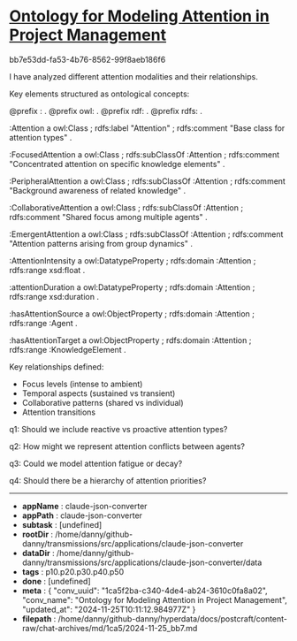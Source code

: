 # [Ontology for Modeling Attention in Project Management](https://claude.ai/chat/1ca5f2ba-c340-4de4-ab24-3610c0fa8a02)

bb7e53dd-fa53-4b76-8562-99f8aeb186f6

 I have analyzed different attention modalities and their relationships.

Key elements structured as ontological concepts:

<antArtifact identifier="attention-ontology" type="application/vnd.ant.code" language="turtle" title="Attention Types Ontology">
@prefix : <http://example.org/attentiononto#> .
@prefix owl: <http://www.w3.org/2002/07/owl#> .
@prefix rdf: <http://www.w3.org/1999/02/22-rdf-syntax-ns#> .
@prefix rdfs: <http://www.w3.org/2000/01/rdf-schema#> .

:Attention a owl:Class ;
    rdfs:label "Attention" ;
    rdfs:comment "Base class for attention types" .

:FocusedAttention a owl:Class ;
    rdfs:subClassOf :Attention ;
    rdfs:comment "Concentrated attention on specific knowledge elements" .

:PeripheralAttention a owl:Class ;
    rdfs:subClassOf :Attention ;
    rdfs:comment "Background awareness of related knowledge" .

:CollaborativeAttention a owl:Class ;
    rdfs:subClassOf :Attention ;
    rdfs:comment "Shared focus among multiple agents" .

:EmergentAttention a owl:Class ;
    rdfs:subClassOf :Attention ;
    rdfs:comment "Attention patterns arising from group dynamics" .

:AttentionIntensity a owl:DatatypeProperty ;
    rdfs:domain :Attention ;
    rdfs:range xsd:float .

:attentionDuration a owl:DatatypeProperty ;
    rdfs:domain :Attention ;
    rdfs:range xsd:duration .

:hasAttentionSource a owl:ObjectProperty ;
    rdfs:domain :Attention ;
    rdfs:range :Agent .

:hasAttentionTarget a owl:ObjectProperty ;
    rdfs:domain :Attention ;
    rdfs:range :KnowledgeElement .
</antArtifact>

Key relationships defined:
- Focus levels (intense to ambient)
- Temporal aspects (sustained vs transient)
- Collaborative patterns (shared vs individual)
- Attention transitions

q1: Should we include reactive vs proactive attention types?

q2: How might we represent attention conflicts between agents?

q3: Could we model attention fatigue or decay?

q4: Should there be a hierarchy of attention priorities?

---

* **appName** : claude-json-converter
* **appPath** : claude-json-converter
* **subtask** : [undefined]
* **rootDir** : /home/danny/github-danny/transmissions/src/applications/claude-json-converter
* **dataDir** : /home/danny/github-danny/transmissions/src/applications/claude-json-converter/data
* **tags** : p10.p20.p30.p40.p50
* **done** : [undefined]
* **meta** : {
  "conv_uuid": "1ca5f2ba-c340-4de4-ab24-3610c0fa8a02",
  "conv_name": "Ontology for Modeling Attention in Project Management",
  "updated_at": "2024-11-25T10:11:12.984977Z"
}
* **filepath** : /home/danny/github-danny/hyperdata/docs/postcraft/content-raw/chat-archives/md/1ca5/2024-11-25_bb7.md
